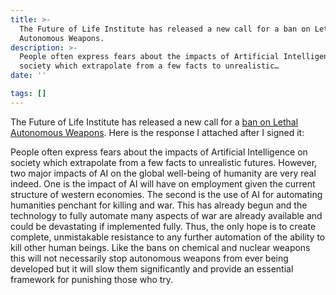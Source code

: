 ```yaml
---
title: >-
  The Future of Life Institute has released a new call for a ban on Lethal
  Autonomous Weapons.
description: >-
  People often express fears about the impacts of Artificial Intelligence on
  society which extrapolate from a few facts to unrealistic…
date: ''

tags: []
---
```


The Future of Life Institute has released a new call for a [ban on Lethal Autonomous Weapons](https://futureoflife.org/lethal-autonomous-weapons-pledge/?submitted=1#confirmation). Here is the response I attached after I signed it:

People often express fears about the impacts of Artificial Intelligence on society which extrapolate from a few facts to unrealistic futures. However, two major impacts of AI on the global well-being of humanity are very real indeed. One is the impact of AI will have on employment given the current structure of western economies. The second is the use of AI for automating humanities penchant for killing and war. This has already begun and the technology to fully automate many aspects of war are already available and could be devastating if implemented fully. Thus, the only hope is to create complete, unmistakable resistance to any further automation of the ability to kill other human beings. Like the bans on chemical and nuclear weapons this will not necessarily stop autonomous weapons from ever being developed but it will slow them significantly and provide an essential framework for punishing those who try.
